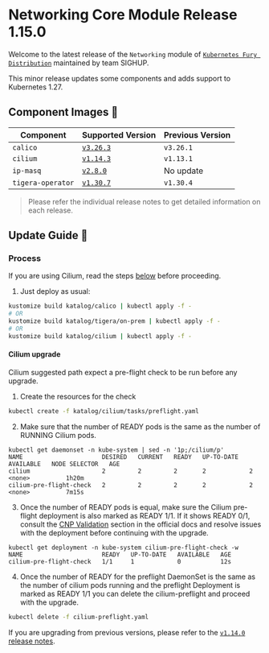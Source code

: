 # Networking Core Module Release 1.15.0

Welcome to the latest release of the `Networking` module of [`Kubernetes Fury Distribution`](https://github.com/sighupio/fury-distribution) maintained by team SIGHUP.

This minor release updates some components and adds support to Kubernetes 1.27.

## Component Images 🚢

| Component         | Supported Version                                                                | Previous Version |
| ----------------- | -------------------------------------------------------------------------------- | ---------------- |
| `calico`          | [`v3.26.3`](https://projectcalico.docs.tigera.io/archive/v3.26/release-notes/)   | `v3.26.1`        |
| `cilium`          | [`v1.14.3`](https://github.com/cilium/cilium/releases/tag/v1.14.3)               | `v1.13.1`        |
| `ip-masq`         | [`v2.8.0`](https://github.com/kubernetes-sigs/ip-masq-agent/releases/tag/v2.8.0) | No update        |
| `tigera-operator` | [`v1.30.7`](https://github.com/tigera/operator/releases/tag/v1.30.7)             | `v1.30.4`        |

> Please refer the individual release notes to get detailed information on each release.

## Update Guide 🦮

### Process

If you are using Cilium, read the steps [below](#cilium-upgrade) before proceeding.

1. Just deploy as usual:

```bash
kustomize build katalog/calico | kubectl apply -f -
# OR
kustomize build katalog/tigera/on-prem | kubectl apply -f -
# OR
kustomize build katalog/cilium | kubectl apply -f -
```

#### Cilium upgrade
Cilium suggested path expect a pre-flight check to be run before any upgrade.

1. Create the resources for the check
```bash
kubectl create -f katalog/cilium/tasks/preflight.yaml
```

2. Make sure that the number of READY pods is the same as the number of RUNNING Cilium pods.
```text
kubectl get daemonset -n kube-system | sed -n '1p;/cilium/p'
NAME                      DESIRED   CURRENT   READY   UP-TO-DATE   AVAILABLE   NODE SELECTOR   AGE
cilium                    2         2         2       2            2           <none>          1h20m
cilium-pre-flight-check   2         2         2       2            2           <none>          7m15s
```

3. Once the number of READY pods is equal, make sure the Cilium pre-flight deployment is also marked as READY 1/1.
If it shows READY 0/1, consult the [CNP Validation](https://docs.cilium.io/en/stable/operations/upgrade/#cnp-validation) section in the official docs and resolve issues with the deployment before continuing with the upgrade.
```text
kubectl get deployment -n kube-system cilium-pre-flight-check -w
NAME                      READY   UP-TO-DATE   AVAILABLE   AGE
cilium-pre-flight-check   1/1     1            0           12s
```

4. Once the number of READY for the preflight DaemonSet is the same as the number of cilium pods running and the preflight Deployment is marked as READY 1/1 you can delete the cilium-preflight and proceed with the upgrade.
```bash
kubectl delete -f cilium-preflight.yaml
```


If you are upgrading from previous versions, please refer to the [`v1.14.0` release notes](https://github.com/sighupio/fury-kubernetes-networking/releases/tag/v1.14.0).

